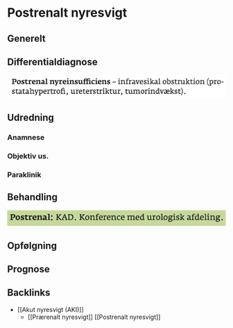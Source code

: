# Postrenalt nyresvigt
## Generelt


## Differentialdiagnose
![](BearImages/165A6B72-2D8A-4A88-ACE1-B9A51D58B1E4-15714-000035CD244ED035/6DB8F55A-F29D-4DC7-B959-90EB30B2B8A1.png)

## Udredning
### Anamnese

### Objektiv us.

### Paraklinik

## Behandling
![](BearImages/1B57ADDE-75DB-4623-AD2F-1551F0EE0496-15714-000036327E5D4D3F/D7208CA8-6C2D-4B82-9FAE-5BB361F91E20.png)

## Opfølgning


## Prognose
 

## Backlinks
* [[Akut nyresvigt (AKI)]]
	* [[Prærenalt nyresvigt]]
[[Postrenalt nyresvigt]]

<!-- #anki/deck/Medicine# #anki/tag/med/Nephrology -->

<!-- {BearID:5D2E2D50-6DAB-4E6D-ACD5-1F27C0E4F573-15714-000035C806EFF802} -->
